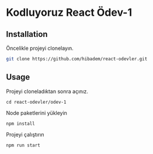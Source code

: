 # Kodluyoruz React Ödev-1
## Installation

Öncelikle projeyi clonelayın.
```bash
git clone https://github.com/hibadem/react-odevler.git
```

## Usage

Projeyi cloneladıktan sonra açınız.

```linux
cd react-odevler/odev-1
```

Node paketlerini yükleyin

```linux
npm install
```

Projeyi çalıştırın

```linux
npm run start
```
